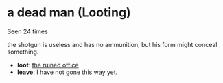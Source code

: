 # a dead man (Looting)

Seen 24 times

the shotgun is useless and has no ammunition, but his form might conceal something.

- **loot**: [the ruined office](the-ruined-office-Nnkh4ub.md)
- **leave**: I have not gone this way yet.

